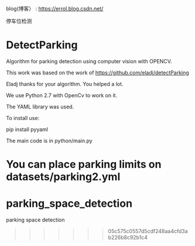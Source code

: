 blog(博客） : https://errol.blog.csdn.net/

停车位检测

# DetectParking

Algorithm for parking detection using computer vision with OPENCV.

This work was based on the work of https://github.com/eladj/detectParking 


Eladj thanks for your algorithm. You helped a lot.

We use Python 2.7 with OpenCv to work on it.

The YAML library was used.

To install use: 

pip install pyyaml

The main code is in python/main.py

You can place parking limits on datasets/parking2.yml
=======
# parking_space_detection
parking space detection
>>>>>>> 05c575c0557d5cdf248aa4cfd3ab226b8c92b1c4
